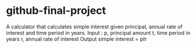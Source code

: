 # github-final-project
A calculator that calculates simple interest given principal, annual rate of interest and time period in years.
Input : 
p, principal amount
t, time period in years
r, annual rate of interest
Output
simple interest = p*t*r
